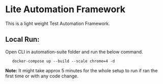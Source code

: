 # Lite Automation Framework 

This is a light weight Test Automation Framework.

## **Local Run:**

Open CLI in automation-suite folder and run the below command.

```
   docker-compose up --build --scale chrome=4 -d
```

**Note:** It might take approx 5 minutes for the whole setup to run if ran the first time or with any code change.
